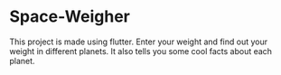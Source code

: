 # Space-Weigher
This project is made using flutter. Enter your weight and find out your weight in different planets. It also tells you some cool facts about each planet.
